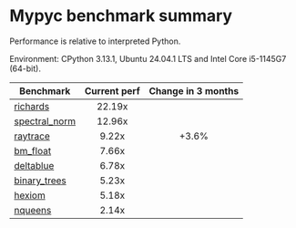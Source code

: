 # Mypyc benchmark summary

Performance is relative to interpreted Python.

Environment: CPython 3.13.1, Ubuntu 24.04.1 LTS and Intel Core i5-1145G7 (64-bit).

| Benchmark | Current perf | Change in 3 months |
| --- | :---: | :---: |
| [richards](benchmarks/richards.md) | 22.19x |  |
| [spectral_norm](benchmarks/spectral_norm.md) | 12.96x |  |
| [raytrace](benchmarks/raytrace.md) | 9.22x | +3.6% |
| [bm_float](benchmarks/bm_float.md) | 7.66x |  |
| [deltablue](benchmarks/deltablue.md) | 6.78x |  |
| [binary_trees](benchmarks/binary_trees.md) | 5.23x |  |
| [hexiom](benchmarks/hexiom.md) | 5.18x |  |
| [nqueens](benchmarks/nqueens.md) | 2.14x |  |
